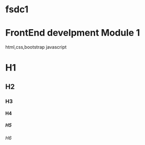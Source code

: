 # fsdc1
# FrontEnd develpment Module 1
html,css,bootstrap  javascript 

# H1
## H2
### H3
#### H4
##### H5
###### H6
